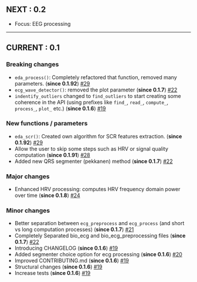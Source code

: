## NEXT : 0.2

- Focus: EEG processing

---------

## CURRENT : 0.1

### Breaking changes
- `eda_process()`: Completely refactored that function,  removed many parameters. (**since 0.1.92**) [#29](https://github.com/neuropsychology/NeuroKit.py/pull/29)
- `ecg_wave_detector()`: removed the plot parameter (**since 0.1.7**) [#22](https://github.com/neuropsychology/NeuroKit.py/pull/22)
- `indentify_outliers` changed to `find_outliers` to start creating some coherence in the API (using prefixes like `find_`, `read_`, `compute_`, `process_`, `plot_` etc.) (**since 0.1.6**) [#19](https://github.com/neuropsychology/NeuroKit.py/pull/19) 
### New functions / parameters
- `eda_scr()`: Created own algorithm for SCR features extraction. (**since 0.1.92**) [#29](https://github.com/neuropsychology/NeuroKit.py/pull/29)
- Allow the user to skip some steps such as HRV or signal quality computation (**since 0.1.91**) [#28](https://github.com/neuropsychology/NeuroKit.py/pull/28)
- Added new QRS segmenter (pekkanen) method (**since 0.1.7**) [#22](https://github.com/neuropsychology/NeuroKit.py/pull/22)
### Major changes
- Enhanced HRV processing: computes HRV frequency domain power over time (**since 0.1.8**) [#24](https://github.com/neuropsychology/NeuroKit.py/pull/24)
### Minor changes
- Better separation between `ecg_preprocess` and `ecg_process` (and short vs long computation processes) (**since 0.1.7**) [#21](https://github.com/neuropsychology/NeuroKit.py/pull/21)
- Completely Separated bio_ecg and bio_ecg_preprocessing files (**since 0.1.7**) [#22](https://github.com/neuropsychology/NeuroKit.py/pull/22)
- Introducing CHANGELOG (**since 0.1.6**) [#19](https://github.com/neuropsychology/NeuroKit.py/pull/19)
- Added segmenter choice option for ecg processing (**since 0.1.6**) [#20](https://github.com/neuropsychology/NeuroKit.py/pull/20)
- Improved CONTRIBUTING.md (**since 0.1.6**) [#19](https://github.com/neuropsychology/NeuroKit.py/pull/19)
- Structural changes (**since 0.1.6**) [#19](https://github.com/neuropsychology/NeuroKit.py/pull/19)
- Increase tests (**since 0.1.6**) [#19](https://github.com/neuropsychology/NeuroKit.py/pull/19)


